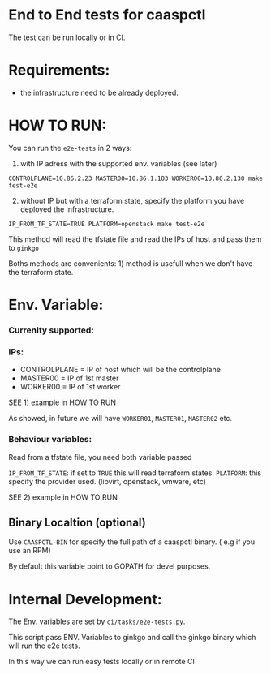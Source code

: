 # End to End tests for caaspctl

The test can be run locally or in CI.

# Requirements:

- the infrastructure need to be already deployed. 

# HOW TO RUN:

You can run the `e2e-tests` in 2 ways:

1) with IP adress with the supported env. variables (see later)

`CONTROLPLANE=10.86.2.23 MASTER00=10.86.1.103 WORKER00=10.86.2.130 make test-e2e` 

2) without IP but with a terraform state,  specify the platform you have deployed the infrastructure.

`IP_FROM_TF_STATE=TRUE PLATFORM=openstack make test-e2e`

This method will read the tfstate file and read the IPs of host and pass them to `ginkgo`

Boths methods are convenients: 1) method is usefull when we don't have the terraform state.

# Env. Variable:

### Currenlty supported:

### IPs:

- CONTROLPLANE = IP of host which will be the controlplane
- MASTER00 = IP of 1st master
- WORKER00 = IP of 1st worker

SEE 1) example in HOW TO RUN

As showed, in future we will have `WORKER01`, `MASTER01`, `MASTER02` etc. 

### Behaviour variables:

Read from a tfstate file, you need both variable passed

`IP_FROM_TF_STATE`: if set to `TRUE` this will read terraform states.
`PLATFORM`: this specify the provider used. (libvirt, openstack, vmware, etc)

SEE 2) example in HOW TO RUN

## Binary Localtion (optional)

Use `CAASPCTL-BIN` for specify the full path of a caaspctl binary. ( e.g if you use an RPM)

By default this variable point to GOPATH for devel purposes.

# Internal Development:

The Env. variables are set by `ci/tasks/e2e-tests.py`.

This script pass ENV. Variables to ginkgo and call the ginkgo binary which will run the e2e tests.

In this way we can run easy tests locally or in remote CI
